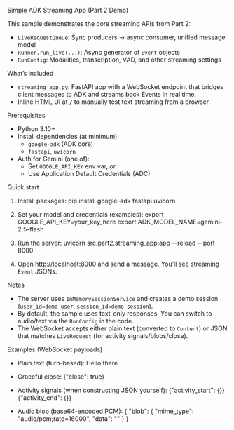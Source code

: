 Simple ADK Streaming App (Part 2 Demo)

This sample demonstrates the core streaming APIs from Part 2:

- `LiveRequestQueue`: Sync producers → async consumer, unified message model
- `Runner.run_live(...)`: Async generator of `Event` objects
- `RunConfig`: Modalities, transcription, VAD, and other streaming settings

What’s included
- `streaming_app.py`: FastAPI app with a WebSocket endpoint that bridges client messages to ADK and streams back Events in real time.
- Inline HTML UI at `/` to manually test text streaming from a browser.

Prerequisites
- Python 3.10+
- Install dependencies (at minimum):
  - `google-adk` (ADK core)
  - `fastapi`, `uvicorn`
- Auth for Gemini (one of):
  - Set `GOOGLE_API_KEY` env var, or
  - Use Application Default Credentials (ADC)

Quick start
1) Install packages:
   pip install google-adk fastapi uvicorn

2) Set your model and credentials (examples):
   export GOOGLE_API_KEY=your_key_here
   export ADK_MODEL_NAME=gemini-2.5-flash

3) Run the server:
   uvicorn src.part2.streaming_app:app --reload --port 8000

4) Open http://localhost:8000 and send a message. You’ll see streaming `Event` JSONs.

Notes
- The server uses `InMemorySessionService` and creates a demo session (`user_id=demo-user`, `session_id=demo-session`).
- By default, the sample uses text-only responses. You can switch to audio/text via the `RunConfig` in the code.
- The WebSocket accepts either plain text (converted to `Content`) or JSON that matches `LiveRequest` (for activity signals/blobs/close).

Examples (WebSocket payloads)
- Plain text (turn-based):
  Hello there

- Graceful close:
  {"close": true}

- Activity signals (when constructing JSON yourself):
  {"activity_start": {}}
  {"activity_end": {}}

- Audio blob (base64-encoded PCM):
  {
    "blob": {
      "mime_type": "audio/pcm;rate=16000",
      "data": "<base64 chunk>"
    }
  }
